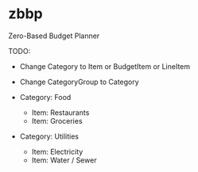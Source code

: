 # zbbp

Zero-Based Budget Planner

TODO:

- Change Category to Item or BudgetItem or LineItem
- Change CategoryGroup to Category

- Category: Food
  - Item: Restaurants
  - Item: Groceries
- Category: Utilities
  - Item: Electricity
  - Item: Water / Sewer

